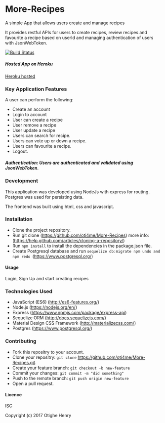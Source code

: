 # More-Recipes

A simple App that allows users create and manage recipes

It provides restful APIs for users to create recipes, review recipes and favourite a recipe based on userId and managing authentication of users with JsonWebToken.

[![Build Status](https://travis-ci.org/oti4me/More-Recipes.svg?branch=development)](https://travis-ci.org/oti4me/More-Recipes)

##### Hosted App on Heroku 

[Heroku hosted](http://more-recipes-otighe.heroku.com)

### Key Application Features

A user can perform the following: 
- Create an account 
- Login to account 
- User can create a recipe 
- User remove a recipe 
- User update a recipe
- Users can search for recipe.
- Users can vote up or down a recipe.
- Users can favourite a recipe.
- Logout.


##### Authentication: Users are authenticated and validated using JsonWebToken.

### Development

This application was developed using NodeJs with express for routing. Postgres was used for persisting data.

The frontend was built using html, css and javascript.

### Installation

- Clone the project repository.
- Run git clone (https://github.com/oti4me/More-Recipes) 
more info: (https://help.github.com/articles/cloning-a-repository/)
- Run ``` npm install ``` to install the dependencies in the package.json file.
- Create Postgresql database and run ```sequelize db:migrate npm undo and npm redo ```(https://www.postgresql.org/)

#### Usage

Login, Sign Up and start creating recipes

### Technologies Used

- JavaScript (ES6) (http://es6-features.org/)
- Node.js (https://nodejs.org/en/)
- Express (https://www.npmjs.com/package/express-api)
- Sequelize ORM (http://docs.sequelizejs.com/)
- Material Design CSS Framework (http://materializecss.com/)
- Postgres (https://www.postgresql.org/)

### Contributing

- Fork this repositry to your account.
- Clone your repositry: ``` git clone ```
https://github.com/oti4me/More-Recipes.git.
- Create your feature branch: ``` git checkout -b new-feature ```
- Commit your changes: ``` git commit -m "did something" ```
- Push to the remote branch: ``` git push origin new-feature ```
- Open a pull request.

#### Licence

ISC

Copyright (c) 2017 Otighe Henry
